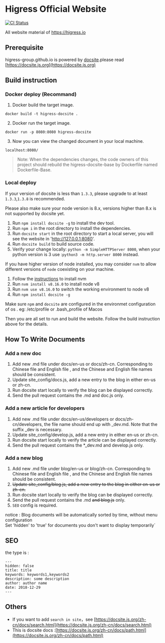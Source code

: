 # Higress Official Website

[![CI Status](https://github.com/higress-group/higress-group.github.io/workflows/CI/badge.svg)](https://github.com/higress-group/higress-group.github.io/actions)

All website material  of https://higress.io


## Prerequisite

higress-group.github.io is powered by [docsite](https://github.com/txd-team/docsite).please read [https://docsite.js.org](https://docsite.js.org) 

## Build instruction

### Docker deploy (Recommand)
1. Docker build the target image.
```
docker build -t higress-docsite .
```
2. Docker run the target image.
```
docker run -p 8080:8080 higress-docsite
```
3. Now you can view the changed document in your local machine.
```
localhost:8080/
```

> Note: When the dependencies changes, the code owners of this project should rebuild the higress-docsite-base by Dockerfile named Dockerfile-Base.

### Local deploy
If your version of docsite is less than `1.3.3`, please upgrade to at least `1.3.3`,`1.3.8` is recommended.

Please also make sure your node version is 8.x, versions higher than 8.x is not supported by docsite yet.

1. Run `npm install docsite -g` to install the dev tool.
2. Run `npm i` in the root directory to install the dependencies.
3. Run `docsite start` in the root directory to start a local server, you will see the website in 'http://127.0.0.1:8080'.
4. Run `docsite build` to build source code.
5. Verify your change locally: `python -m SimpleHTTPServer 8000`, when your python version is 3 use :`python3 -m http.server 8000` instead.

If you have higher version of node installed, you may consider `nvm` to allow different versions of `node` coexisting on your machine.

1. Follow the [instructions](http://nvm.sh) to install nvm
2. Run `nvm install v8.16.0` to install node v8
3. Run `nvm use v8.16.0` to switch the working environment to node v8
4. Run `npm install docsite -g`

Make sure `npm` and `docsite` are configured in the environmet configuration of os . eg: /etc/profile or .bash_profile of Macos

Then you are all set to run and build the website. Follow the build instruction above for the details.


## How To Write Documents

### Add a new doc
 
1. Add new .md file under docs/en-us or docs/zh-cn. Corresponding to Chinese file and English file , and the Chinese and English file names should be consistent.
2. Update site_config/docs.js, add a new entry to the blog in either en-us or zh-cn.
3. Run docsite start locally to verify the blog can be displayed correctly.
4. Send the pull request contains the .md and doc.js only.

### Add a new article for developers

1. Add new .md file under docs/en-us/developers or docs/zh-cn/developers, the file name should end up with _dev.md. Note that the suffix _dev is necessary.
2. Update site_config/develop.js, add a new entry in either en-us or zh-cn.
3. Run docsite start locally to verify the article can be displayed correctly.
4. Send the pull request contains the *_dev.md and develop.js only.

### Add a new blog

1. Add new .md file under blog/en-us or blog/zh-cn. Corresponding to Chinese file and English file , and the Chinese and English file names should be consistent.
2. ~~Update site_config/blog.js, add a new entry to the blog in either en-us or zh-cn.~~
3. Run docsite start locally to verify the blog can be displayed correctly.
4. Send the pull request contains the .md ~~and blog.js~~ only.
5. `SEO` config is required.

notice : Blog documents will be automatically sorted by time, without menu configuration         
Set 'hidden' to 'true' for documents you don't want to display temporarily`

## SEO

the type is :
```
---
hidden: false
title: title
keywords: keywords1,keywords2
description: some description
author: author name
date: 2018-12-29
---
```

## Others

+ If you want to add `search in site`，see [https://docsite.js.org/zh-cn/docs/search.html](https://docsite.js.org/zh-cn/docs/search.html)
+ This is docsite docs :[https://docsite.js.org/zh-cn/docs/path.html](https://docsite.js.org/zh-cn/docs/path.html)




